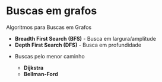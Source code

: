 # Buscas em grafos

Algoritmos para Buscas em Grafos

* **Breadth First Search (BFS)** - Busca em largura/amplitude
* **Depth First Search (DFS)** - Busca em profundidade

- Buscas pelo menor caminho

    * **Dijkstra**
    * **Bellman-Ford**